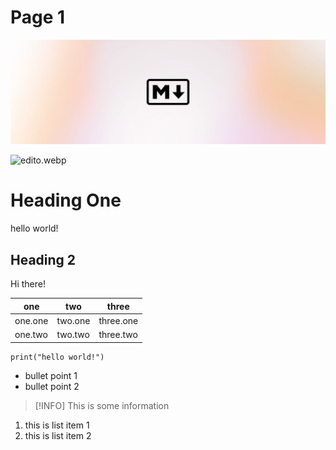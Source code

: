 # Page 1

![markdown.webp](./.gitbook/assets/markdown.webp)

![edito.webp](./attachments/edito.webp)

# Heading One

hello world!

## Heading 2

Hi there!

| **one** | **two** | **three** |
| --- | --- | --- |
| one.one | two.one | three.one |
| one.two | two.two | three.two |

```
print("hello world!")
```

- bullet point 1
- bullet point 2

> [!INFO]
> This is some information

1. this is list item 1
2. this is list item 2
